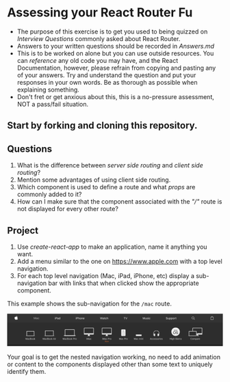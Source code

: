 # Assessing your React Router Fu
* The purpose of this exercise is to get you used to being quizzed on _Interview Questions_ commonly asked about React Router.
* Answers to your written questions should be recorded in *Answers.md* 
* This is to be worked on alone but you can use outside resources. You can *reference* any old code you may have, and the React Documentation, however, please refrain from copying and pasting any of your answers. Try and understand the question and put your responses in your own words. Be as thorough as possible when explaining something. 
* Don't fret or get anxious about this, this is a no-pressure assessment, NOT a pass/fail situation. 

## Start by forking and cloning this repository.
## Questions
1. What is the difference between _server side routing_ and _client side routing_?
1. Mention some advantages of using client side routing.
1. Which component is used to define a route and what _props_ are commonly added to it?
1. How can I make sure that the component associated with the _"/"_ route is not displayed for every other route?

## Project
1. Use *create-react-app* to make an application, name it anything you want.
1. Add a menu similar to the one on https://www.apple.com with a top level navigation.
1. For each top level navigation (Mac, iPad, iPhone, etc) display a sub-navigation bar with links that when clicked show the appropriate component.

This example shows the sub-navigation for the `/mac` route.

![Sample Navigation](images/sample.png)

Your goal is to get the nested navigation working, no need to add animation or content to the components displayed other than some text to uniquely identify them.
